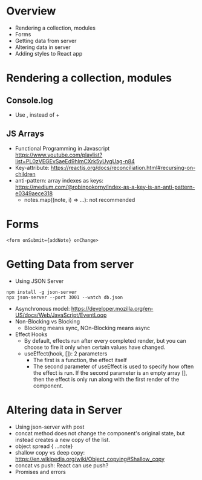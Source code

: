 # Overview
- Rendering a collection, modules
- Forms
- Getting data from server
- Altering data in server
- Adding styles to React app
# Rendering a collection, modules
## Console.log
- Use , instead of +
## JS Arrays
- Functional Programming in Javascript https://www.youtube.com/playlist?list=PL0zVEGEvSaeEd9hlmCXrk5yUyqUag-n84
- Key-attribute: https://reactjs.org/docs/reconciliation.html#recursing-on-children
- anti-pattern: array indexes as keys: https://medium.com/@robinpokorny/index-as-a-key-is-an-anti-pattern-e0349aece318
  - notes.map((note, i) => ...): not recommended

# Forms
```
<form onSubmit={addNote} onChange>
```
# Getting Data from server
- Using JSON Server
```
npm install -g json-server
npx json-server --port 3001 --watch db.json
```
- Asynchronous model: https://developer.mozilla.org/en-US/docs/Web/JavaScript/EventLoop
- Non-Blocking vs Blocking
  - Blocking means sync, NOn-Blocking means async
- Effect Hooks
  - By default, effects run after every completed render, but you can choose to fire it only when certain values have changed.
  - useEffect(hook, []): 2 parameters
    - The first is a function, the effect itself
    - The second parameter of useEffect is used to specify how often the effect is run. If the second parameter is an empty array [], then the effect is only run along with the first render of the component.
# Altering data in Server
- Using json-server with post
- concat method does not change the component's original state, but instead creates a new copy of the list.
- object spread { ...note}
- shallow copy vs deep copy: https://en.wikipedia.org/wiki/Object_copying#Shallow_copy
- concat vs push: React can use push?
- Promises and errors
